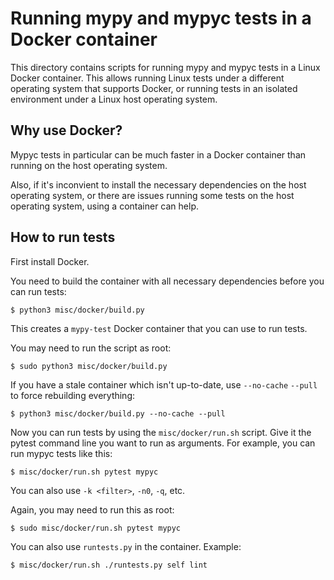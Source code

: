 Running mypy and mypyc tests in a Docker container
==================================================

This directory contains scripts for running mypy and mypyc tests in a
Linux Docker container. This allows running Linux tests under a
different operating system that supports Docker, or running tests in
an isolated environment under a Linux host operating system.

Why use Docker?
---------------

Mypyc tests in particular can be much faster in a Docker container
than running on the host operating system.

Also, if it's inconvient to install the necessary dependencies on the
host operating system, or there are issues running some tests on the
host operating system, using a container can help.

How to run tests
----------------

First install Docker.

You need to build the container with all necessary dependencies before
you can run tests:

```
$ python3 misc/docker/build.py
```

This creates a `mypy-test` Docker container that you can use to run
tests.

You may need to run the script as root:

```
$ sudo python3 misc/docker/build.py
```

If you have a stale container which isn't up-to-date, use `--no-cache`
`--pull` to force rebuilding everything:

```
$ python3 misc/docker/build.py --no-cache --pull
```

Now you can run tests by using the `misc/docker/run.sh` script. Give
it the pytest command line you want to run as arguments. For example,
you can run mypyc tests like this:

```
$ misc/docker/run.sh pytest mypyc
```

You can also use `-k <filter>`, `-n0`, `-q`, etc.

Again, you may need to run this as root:

```
$ sudo misc/docker/run.sh pytest mypyc
```

You can also use `runtests.py` in the container. Example:

```
$ misc/docker/run.sh ./runtests.py self lint
```
